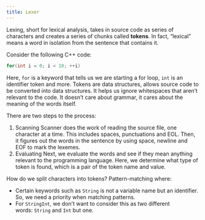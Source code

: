 ```yaml
---
title: Lexer
---
```

Lexing, short for lexical analysis, takes in source code as series of characters and creates a series of chunks called **tokens**. In fact, “lexical” means a word in isolation from the sentence that contains it.

Consider the following C++ code:
```cpp
for(int i = 0; i < 10; ++i)
```

Here, `for` is a keyword that tells us we are starting a for loop, `int` is an identifier token and more. Tokens are data structures, allows source code to be converted into data structures. It helps us ignore whitespaces that aren’t relevant to the code. It doesn’t care about grammar, it cares about the meaning of the words itself.

There are two steps to the process:
1. Scanning 
   Scanner does the work of reading the source file, one character at a time. This includes spaces, punctuations and EOL. Then, it figures out the words in the sentence by using space, newline and EOF to mark the lexemes.
2. Evaluating 
   Next, we evaluate the words and see if they mean anything relevant to the programming language. Here, we determine what type of token is found, which is a pair of the token name and value.

How do we split characters into tokens? Pattern-matching where:
- Certain keywords such as `String` is not a variable name but an identifier. So, we need a priority when matching patterns.
- For `StringInt`, we don’t want to consider this as two different words: `String` and `Int` but one.